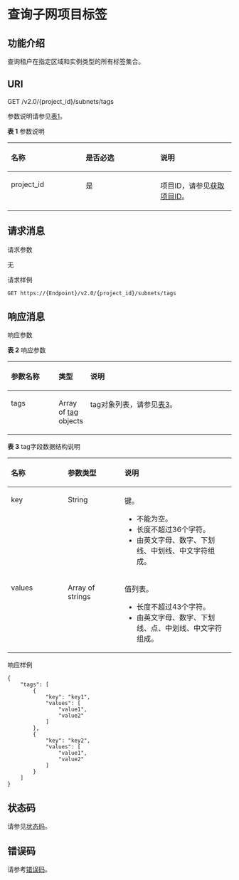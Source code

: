 # 查询子网项目标签<a name="subnet_tag_0006"></a>

## 功能介绍<a name="section188355782213"></a>

查询租户在指定区域和实例类型的所有标签集合。

## URI<a name="section12884125719224"></a>

GET /v2.0/\{project\_id\}/subnets/tags

参数说明请参见[表1](#table27380479)。

**表 1**  参数说明

<a name="table27380479"></a>
<table><thead align="left"><tr id="row28751554"><th class="cellrowborder" valign="top" width="33.33333333333333%" id="mcps1.2.4.1.1"><p id="p47174532"><a name="p47174532"></a><a name="p47174532"></a>名称</p>
</th>
<th class="cellrowborder" valign="top" width="33.33333333333333%" id="mcps1.2.4.1.2"><p id="p63040734"><a name="p63040734"></a><a name="p63040734"></a>是否必选</p>
</th>
<th class="cellrowborder" valign="top" width="33.33333333333333%" id="mcps1.2.4.1.3"><p id="p6025849"><a name="p6025849"></a><a name="p6025849"></a>说明</p>
</th>
</tr>
</thead>
<tbody><tr id="row18331773"><td class="cellrowborder" valign="top" width="33.33333333333333%" headers="mcps1.2.4.1.1 "><p id="p8478608"><a name="p8478608"></a><a name="p8478608"></a>project_id</p>
</td>
<td class="cellrowborder" valign="top" width="33.33333333333333%" headers="mcps1.2.4.1.2 "><p id="p15678685"><a name="p15678685"></a><a name="p15678685"></a>是</p>
</td>
<td class="cellrowborder" valign="top" width="33.33333333333333%" headers="mcps1.2.4.1.3 "><p id="p10487112"><a name="p10487112"></a><a name="p10487112"></a>项目ID，请参见<a href="获取项目ID.md">获取项目ID</a>。</p>
</td>
</tr>
</tbody>
</table>

## 请求消息<a name="section0889135742214"></a>

请求参数

无

请求样例

```
GET https://{Endpoint}/v2.0/{project_id}/subnets/tags
```

## 响应消息<a name="section3890155792217"></a>

响应参数

**表 2**  响应参数

<a name="table6892185716224"></a>
<table><thead align="left"><tr id="row1999955717227"><th class="cellrowborder" valign="top" width="21.349999999999998%" id="mcps1.2.4.1.1"><p id="p1299917572228"><a name="p1299917572228"></a><a name="p1299917572228"></a>参数名称</p>
</th>
<th class="cellrowborder" valign="top" width="13.48%" id="mcps1.2.4.1.2"><p id="p1299975702210"><a name="p1299975702210"></a><a name="p1299975702210"></a>类型</p>
</th>
<th class="cellrowborder" valign="top" width="65.16999999999999%" id="mcps1.2.4.1.3"><p id="p1499945718227"><a name="p1499945718227"></a><a name="p1499945718227"></a>说明</p>
</th>
</tr>
</thead>
<tbody><tr id="row59996579220"><td class="cellrowborder" valign="top" width="21.349999999999998%" headers="mcps1.2.4.1.1 "><p id="p5999457172219"><a name="p5999457172219"></a><a name="p5999457172219"></a>tags</p>
</td>
<td class="cellrowborder" valign="top" width="13.48%" headers="mcps1.2.4.1.2 "><p id="p799918579221"><a name="p799918579221"></a><a name="p799918579221"></a>Array of <a href="#table98981570229">tag</a> objects</p>
</td>
<td class="cellrowborder" valign="top" width="65.16999999999999%" headers="mcps1.2.4.1.3 "><p id="p139998570229"><a name="p139998570229"></a><a name="p139998570229"></a>tag对象列表，请参见<a href="#table98981570229">表3</a>。</p>
</td>
</tr>
</tbody>
</table>

**表 3**  tag字段数据结构说明

<a name="table98981570229"></a>
<table><thead align="left"><tr id="vpc_tag_0006_row16625112015"><th class="cellrowborder" valign="top" width="25.332533253325334%" id="mcps1.2.4.1.1"><p id="vpc_tag_0006_p156216117208"><a name="vpc_tag_0006_p156216117208"></a><a name="vpc_tag_0006_p156216117208"></a>名称</p>
</th>
<th class="cellrowborder" valign="top" width="25.332533253325334%" id="mcps1.2.4.1.2"><p id="vpc_tag_0006_p8622172014"><a name="vpc_tag_0006_p8622172014"></a><a name="vpc_tag_0006_p8622172014"></a>参数类型</p>
</th>
<th class="cellrowborder" valign="top" width="49.33493349334934%" id="mcps1.2.4.1.3"><p id="vpc_tag_0006_p1262101182018"><a name="vpc_tag_0006_p1262101182018"></a><a name="vpc_tag_0006_p1262101182018"></a>说明</p>
</th>
</tr>
</thead>
<tbody><tr id="vpc_tag_0006_row166216192017"><td class="cellrowborder" valign="top" width="25.332533253325334%" headers="mcps1.2.4.1.1 "><p id="vpc_tag_0006_p562013203"><a name="vpc_tag_0006_p562013203"></a><a name="vpc_tag_0006_p562013203"></a>key</p>
</td>
<td class="cellrowborder" valign="top" width="25.332533253325334%" headers="mcps1.2.4.1.2 "><p id="vpc_tag_0006_p4621132014"><a name="vpc_tag_0006_p4621132014"></a><a name="vpc_tag_0006_p4621132014"></a>String</p>
</td>
<td class="cellrowborder" valign="top" width="49.33493349334934%" headers="mcps1.2.4.1.3 "><p id="vpc_tag_0006_p3622162019"><a name="vpc_tag_0006_p3622162019"></a><a name="vpc_tag_0006_p3622162019"></a>键。</p>
<a name="vpc_tag_0006_zh-cn_topic_0013935842_zh-cn_topic_0067805752_zh-cn_topic_0013859511_ul2321196023222"></a><a name="vpc_tag_0006_zh-cn_topic_0013935842_zh-cn_topic_0067805752_zh-cn_topic_0013859511_ul2321196023222"></a><ul id="vpc_tag_0006_zh-cn_topic_0013935842_zh-cn_topic_0067805752_zh-cn_topic_0013859511_ul2321196023222"><li>不能为空。</li><li>长度不超过36个字符。</li><li>由英文字母、数字、下划线、中划线、中文字符组成。</li></ul>
</td>
</tr>
<tr id="vpc_tag_0006_row862171152012"><td class="cellrowborder" valign="top" width="25.332533253325334%" headers="mcps1.2.4.1.1 "><p id="vpc_tag_0006_p2062312201"><a name="vpc_tag_0006_p2062312201"></a><a name="vpc_tag_0006_p2062312201"></a>values</p>
</td>
<td class="cellrowborder" valign="top" width="25.332533253325334%" headers="mcps1.2.4.1.2 "><p id="vpc_tag_0006_p7282112319144"><a name="vpc_tag_0006_p7282112319144"></a><a name="vpc_tag_0006_p7282112319144"></a>Array of strings</p>
</td>
<td class="cellrowborder" valign="top" width="49.33493349334934%" headers="mcps1.2.4.1.3 "><p id="vpc_tag_0006_p166210162014"><a name="vpc_tag_0006_p166210162014"></a><a name="vpc_tag_0006_p166210162014"></a>值列表。</p>
<a name="vpc_tag_0006_zh-cn_topic_0013935842_zh-cn_topic_0067805752_zh-cn_topic_0013859511_ul6706750105539"></a><a name="vpc_tag_0006_zh-cn_topic_0013935842_zh-cn_topic_0067805752_zh-cn_topic_0013859511_ul6706750105539"></a><ul id="vpc_tag_0006_zh-cn_topic_0013935842_zh-cn_topic_0067805752_zh-cn_topic_0013859511_ul6706750105539"><li>长度不超过43个字符。</li><li>由英文字母、数字、下划线、点、中划线、中文字符组成。</li></ul>
</td>
</tr>
</tbody>
</table>

响应样例

```
{
    "tags": [
        {
            "key": "key1",
            "values": [
                "value1",
                "value2"
            ]
        },
        {
            "key": "key2",
            "values": [
                "value1",
                "value2"
            ]
        }
    ]
}
```

## 状态码<a name="section31981619"></a>

请参见[状态码](状态码.md)。

## 错误码<a name="section85821649202813"></a>

请参考[错误码](错误码.md)。

